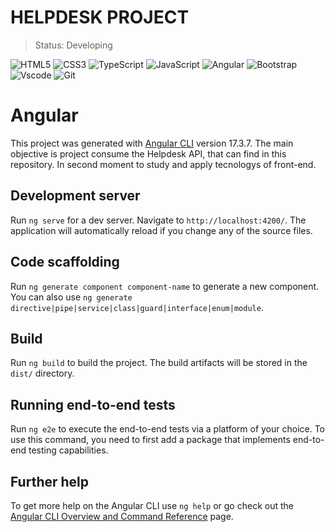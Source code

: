 
# HELPDESK PROJECT

> Status: Developing 

 ![HTML5](https://img.shields.io/badge/HTML5-E34F26?style=for-the-badge&logo=html5&logoColor=white) 
 ![CSS3](https://img.shields.io/badge/CSS3-1572B6?style=for-the-badge&logo=css3&logoColor=white) 
 ![TypeScript](https://img.shields.io/badge/TypeScript-007ACC?style=for-the-badge&logo=typescript&logoColor=white) 
 ![JavaScript](https://img.shields.io/badge/JavaScript-F7DF1E?style=for-the-badge&logo=javascript&logoColor=black) 
 ![Angular](https://img.shields.io/badge/Angular-DD0031?style=for-the-badge&logo=angular&logoColor=white) 
 ![Bootstrap](https://img.shields.io/badge/-boostrap-0D1117?style=for-the-badge&logo=bootstrap&labelColor=0D1117) 
 ![Vscode](https://img.shields.io/badge/Vscode-007ACC?style=for-the-badge&logo=visual-studio-code&logoColor=white) 
 ![Git](https://img.shields.io/badge/GIT-E44C30?style=for-the-badge&logo=git&logoColor=white) 


# Angular

This project was generated with [Angular CLI](https://github.com/angular/angular-cli) version 17.3.7.
The main objective is project consume the Helpdesk API, that can find in this repository. 
In second moment to study and apply tecnologys of front-end.  


## Development server

Run `ng serve` for a dev server. Navigate to `http://localhost:4200/`. The application will automatically reload if you change any of the source files.


## Code scaffolding

Run `ng generate component component-name` to generate a new component. You can also use `ng generate directive|pipe|service|class|guard|interface|enum|module`.


## Build

Run `ng build` to build the project. The build artifacts will be stored in the `dist/` directory.


## Running end-to-end tests

Run `ng e2e` to execute the end-to-end tests via a platform of your choice. To use this command, you need to first add a package that implements end-to-end testing capabilities.


## Further help

To get more help on the Angular CLI use `ng help` or go check out the [Angular CLI Overview and Command Reference](https://angular.io/cli) page.
